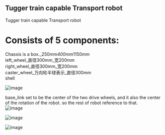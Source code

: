 ## Tugger train capable Transport robot

Tugger train capable Transport robot  
# Consists of 5 components:   
Chassis is a box._250mm*400mm*1150mm  
left_wheel_直径300mm_宽200mm  
right_wheel_直径300mm_宽200mm  
caster_wheel_万向轮半球表示_直径300mm  
shell 

![image](https://github.com/Guo-baiyi/Transport_robot/assets/120784487/48104e2b-fdca-4692-8ee5-0ac0a42e17a9)

base_link set to be the center of the two drive wheels, and it also the center of the rotation of the robot. so the rest of robot reference to that.  
![image](https://github.com/Guo-baiyi/Transport_robot/assets/120784487/4103c66b-4712-43a0-a28a-90abd90c6734)

![image](https://github.com/Guo-baiyi/Transport_robot/assets/120784487/1921fc2e-5d6c-47fd-b078-06267bee65be)

![image](https://github.com/Guo-baiyi/guo_baiyi/assets/120784487/255bc9ed-0fd2-4fd2-988f-8641577df210)  
